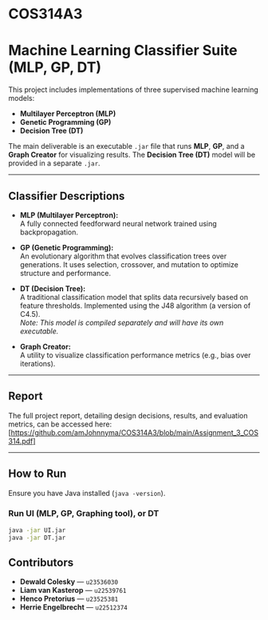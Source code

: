 # COS314A3

# Machine Learning Classifier Suite (MLP, GP, DT)

This project includes implementations of three supervised machine learning models:

- **Multilayer Perceptron (MLP)**
- **Genetic Programming (GP)**
- **Decision Tree (DT)**

The main deliverable is an executable `.jar` file that runs **MLP**, **GP**, and a **Graph Creator** for visualizing results. The **Decision Tree (DT)** model will be provided in a separate `.jar`.

---

## Classifier Descriptions

- **MLP (Multilayer Perceptron):**  
  A fully connected feedforward neural network trained using backpropagation.

- **GP (Genetic Programming):**  
  An evolutionary algorithm that evolves classification trees over generations. It uses selection, crossover, and mutation to optimize structure and performance.

- **DT (Decision Tree):**  
  A traditional classification model that splits data recursively based on feature thresholds. Implemented using the J48 algorithm (a version of C4.5).  
  *Note: This model is compiled separately and will have its own executable.*

- **Graph Creator:**  
  A utility to visualize classification performance metrics (e.g., bias over iterations).

---

## Report

The full project report, detailing design decisions, results, and evaluation metrics, can be accessed here:  
[https://github.com/amJohnnyma/COS314A3/blob/main/Assignment_3_COS314.pdf]

---

## How to Run

Ensure you have Java installed (`java -version`).

### Run UI (MLP, GP, Graphing tool), or DT

```bash
java -jar UI.jar
java -jar DT.jar
```

## Contributors

- **Dewald Colesky** — `u23536030`  
- **Liam van Kasterop** — `u22539761`  
- **Henco Pretorius** — `u23525381`  
- **Herrie Engelbrecht** — `u22512374`